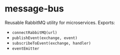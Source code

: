 # message-bus

Reusable RabbitMQ utility for microservices.
Exports:

- `connectRabbitMQ(url)`
- `publishEvent(exchange, event)`
- `subscribeToEvent(exchange, handler)`
- `eventEmitter`
